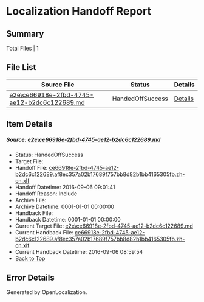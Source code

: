 # <a name='report-top'></a> Localization Handoff Report

## Summary
 Total Files | 1

## File List
 Source File | Status | Details 
 ----------- | ------ | ------- 
 [e2e\ce66918e-2fbd-4745-ae12-b2dc6c122689.md](https://github.com/OpenLocalizationTestOrg/ol-test0/blob/3f076f0d80e6c499367d3331192d668d66fe8aa7/e2e/ce66918e-2fbd-4745-ae12-b2dc6c122689.md) | HandedOffSuccess | [Details](#23782b274100253e419d524d77481da7461fa45e7)

## Item Details
##### <a name='23782b274100253e419d524d77481da7461fa45e7'></a> Source: [e2e\ce66918e-2fbd-4745-ae12-b2dc6c122689.md](https://github.com/OpenLocalizationTestOrg/ol-test0/blob/3f076f0d80e6c499367d3331192d668d66fe8aa7/e2e/ce66918e-2fbd-4745-ae12-b2dc6c122689.md)
* Status: HandedOffSuccess
* Target File: 
* Handoff File: [ce66918e-2fbd-4745-ae12-b2dc6c122689.af8ec357a02b17689f757bb8d82b1bb4165305fb.zh-cn.xlf](https://github.com/OpenLocalizationTestOrg/ol-test0-handoff/blob/0a2dd1cd031b660d03971c01ac707ba6ccddc1df/ol-handoff/OpenLocalizationTestOrg/ol-test0-zhcn/ci/ht/ce66918e-2fbd-4745-ae12-b2dc6c122689.af8ec357a02b17689f757bb8d82b1bb4165305fb.zh-cn.xlf)
* Handoff Datetime: 2016-09-06 09:01:41
* Handoff Reason: Include
* Archive File: 
* Archive Datetime: 0001-01-01 00:00:00
* Handback File: 
* Handback Datetime: 0001-01-01 00:00:00
* Current Target File: [e2e\ce66918e-2fbd-4745-ae12-b2dc6c122689.md](https://github.com/OpenLocalizationTestOrg/ol-test0-zhcn/blob/1b033ecb392ff0ec68fbe1ee4c0ab837c703b43c/e2e/ce66918e-2fbd-4745-ae12-b2dc6c122689.md)
* Current Handback File: [ce66918e-2fbd-4745-ae12-b2dc6c122689.af8ec357a02b17689f757bb8d82b1bb4165305fb.zh-cn.xlf](https://github.com/OpenLocalizationTestOrg/ol-test0-handback/blob/e00b97bd0dcd09f7b5a5f5127e68bed9d5127af6/ol-handback/OpenLocalizationTestOrg/ol-test0-zhcn/ci/ht/ce66918e-2fbd-4745-ae12-b2dc6c122689.af8ec357a02b17689f757bb8d82b1bb4165305fb.zh-cn.xlf)
* Current Handback Datetime: 2016-09-06 08:59:54
* [Back to Top](#report-top)


## Error Details

Generated by OpenLocalization.
